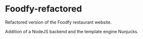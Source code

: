# Foodfy-refactored
Refactored version of the Foodfy restaurant website.

Addition of a NodeJS backend and the template engine Nunjucks.
